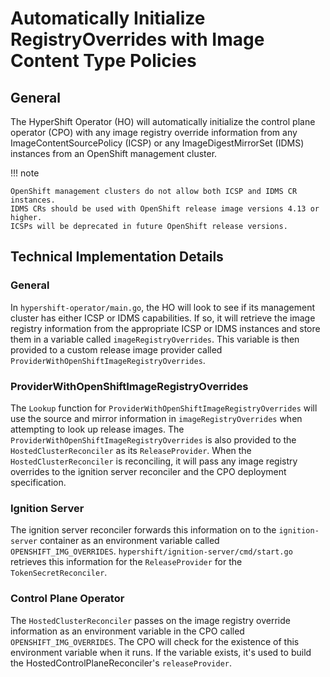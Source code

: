 # Automatically Initialize RegistryOverrides with Image Content Type Policies
## General
The HyperShift Operator (HO) will automatically initialize the control plane operator (CPO) with any image registry override information from any ImageContentSourcePolicy (ICSP) or any ImageDigestMirrorSet (IDMS) instances from an OpenShift management cluster.

!!! note

    OpenShift management clusters do not allow both ICSP and IDMS CR instances. 
    IDMS CRs should be used with OpenShift release image versions 4.13 or higher. 
    ICSPs will be deprecated in future OpenShift release versions.

## Technical Implementation Details
### General
In `hypershift-operator/main.go`, the HO will look to see if its management cluster has either ICSP or IDMS capabilities. If so, it will retrieve the image registry information from the appropriate ICSP or IDMS instances and store them in a variable called `imageRegistryOverrides`. This variable is then provided to a custom release image provider called `ProviderWithOpenShiftImageRegistryOverrides`.

### ProviderWithOpenShiftImageRegistryOverrides
The `Lookup` function for `ProviderWithOpenShiftImageRegistryOverrides` will use the source and mirror information in `imageRegistryOverrides` when attempting to look up release images.
The `ProviderWithOpenShiftImageRegistryOverrides` is also provided to the `HostedClusterReconciler` as its `ReleaseProvider`. When the `HostedClusterReconciler` is reconciling, it will pass any image registry overrides to the ignition server reconciler and the CPO deployment specification.

### Ignition Server
The ignition server reconciler forwards this information on to the `ignition-server` container as an environment variable called `OPENSHIFT_IMG_OVERRIDES`. `hypershift/ignition-server/cmd/start.go` retrieves this information for the `ReleaseProvider` for the `TokenSecretReconciler`.

### Control Plane Operator
The `HostedClusterReconciler` passes on the image registry override information as an environment variable in the CPO called `OPENSHIFT_IMG_OVERRIDES`. The CPO will check for the existence of this environment variable when it runs. If the variable exists, it's used to build the HostedControlPlaneReconciler's `releaseProvider`.